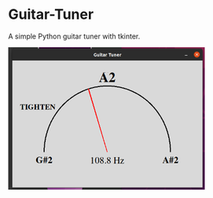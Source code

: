 # Guitar-Tuner
A simple Python guitar tuner with tkinter.

<img src="prev.png" alt="drawing" width="400"/>
